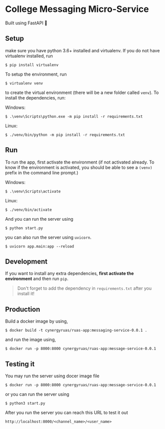 # College Messaging Micro-Service 
Built using FastAPI 💜 


## Setup
make sure you have python 3.6+ installed and virtualenv. If you do not have virtualenv installed, run

```
$ pip install virtualenv
```

To setup the environment, run

```
$ virtualenv venv
```

to create the virtual environment (there will be a new folder called `venv`). To install the dependencies, run:

Windows:
```
$ .\venv\Scripts\python.exe -m pip install -r requirements.txt
```

Linux:
```
$ ./venv/bin/python -m pip install -r requirements.txt
```

## Run

To run the app, first activate the environment (if not activated already. To know if the environment is activated, you should be able to see a `(venv)` prefix in the command line prompt.)

Windows:
```
$ .\venv\Scripts\activate
```

Linux:
```
$ ./venv/bin/activate
```

And you can run the server using
```
$ python start.py
```

you can also run the server using `uvicorn`.
```
$ uvicorn app.main:app --reload
```

## Development

If you want to install any extra dependencies, **first activate the environment** and then run `pip`.

> Don't forget to add the dependency in `requirements.txt` after you install it!

## Production

Build a docker image by using,
```
$ docker build -t cynergyruas/ruas-app:messaging-service-0.0.1 .
```

and run the image using,
```
$ docker run -p 8000:8000 cynergyruas/ruas-app:message-service-0.0.1     
```
## Testing it 

You may run the server using docer image file 
```
$ docker run -p 8000:8000 cynergyruas/ruas-app:message-service-0.0.1     
```
or you can run the server using 
```
$ python3 start.py
```
After you run the server you can reach this URL to test it out 

```
http://localhost:8000/<channel_name>/<user_name>
```
